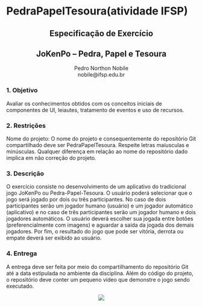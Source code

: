 # PedraPapelTesoura(atividade IFSP)

<div align="center">
<h2>Especificação de Exercício</h2>
<h2>JoKenPo – Pedra, Papel e Tesoura</h2>
<p>Pedro Northon Nobile</br>
nobile@ifsp.edu.br</p>
</div>
<h3>1. Objetivo</h3>
<p>Avaliar os conhecimentos obtidos com os conceitos iniciais de componentes de UI, leiautes,
tratamento de eventos e uso de recursos.</p>
<h3>2. Restrições</h3>
<p>Nome do projeto: O nome do projeto e consequentemente do repositório Git compartilhado
deve ser PedraPapelTesoura. Respeite letras maíusculas e minúsculas. Qualquer diferença
em relação ao nome do repositório dado implica em não correção do projeto.</p>
<h3>3. Descrição</h3>
<p>O exercício consiste no desenvolvimento de um aplicativo do tradicional jogo JoKenPo ou
Pedra-Papel-Tesoura. O usuário poderá selecionar que o jogo será jogado por dois ou três
participantes. No caso de dois participantes serão um jogador humano (usuário) e um jogador
automático (aplicativo) e no caso de três participantes serão um jogador humano e dois
jogadores automáticos. O usuário deverá escolher sua jogada entre botões (preferencialmente
com imagens) e aguardar a saída da jogada dos demais jogadores. Por fim, o resultado do
jogo que pode ser vitória, derrota ou empate deverá ser exibido ao usuário.</p>
<h3>4. Entrega</h3>
<p>A entrega deve ser feita por meio do compartilhamento do repositório Git até a data estipulada
no ambiente da disciplina. Além do código do projeto, o repositório deve conter um pequeno
vídeo que demonstre o jogo sendo executado.</p>

<div align="center">
<img src="https://user-images.githubusercontent.com/58126683/131276159-f982f90a-ea22-467e-ab42-9e3df5fd2853.gif">
</div>
